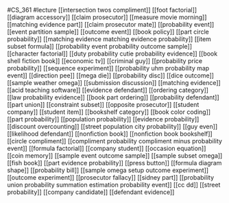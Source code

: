 #CS_361
#lecture
[[intersection twos compliment]]
[[foot factorial]]
[[diagram accessory]]
[[claim prosecutor]]
[[measure movie morning]]
[[matching evidence part]]
[[claim prosecutor mate]]
[[probability event]]
[[event partition sample]]
[[outcome event]]
[[book policy]]
[[part circle probability]]
[[matching evidence matching evidence probability]]
[[item subset formula]]
[[probability event probability outcome sample]]
[[character factorial]]
[[duty probability cutie probability evidence]]
[[book shell fiction book]]
[[economic tv]]
[[criminal guy]]
[[probability price probability]]
[[sequence experiment]]
[[probability uhm probability map event]]
[[direction pee]]
[[mega die]]
[[probability disc]]
[[dice outcome]]
[[sample weather omega]]
[[submission discussion]]
[[matching evidence]]
[[acid teaching software]]
[[evidence defendant]]
[[ordering category]]
[[law probability evidence]]
[[book part ordering]]
[[probability defendant]]
[[part union]]
[[constraint subset]]
[[opposite prosecutor]]
[[student company]]
[[student item]]
[[bookshelf category]]
[[book color coding]]
[[part probability]]
[[population probability]]
[[evidence probability]]
[[discount overcounting]]
[[street population city probability]]
[[guy even]]
[[likelihood defendant]]
[[nonfiction book]]
[[nonfiction book bookshelf]]
[[circle compliment]]
[[compliment probability compliment minus probability event]]
[[formula factorial]]
[[company student]]
[[occasion equation]]
[[coin memory]]
[[sample event outcome sample]]
[[sample subset omega]]
[[fish book]]
[[part evidence probability]]
[[press button]]
[[formula diagram shape]]
[[probability bill]]
[[sample omega setup outcome experiment]]
[[outcome experiment]]
[[prosecutor fallacy]]
[[sidney part]]
[[probability union probability summation estimation probability event]]
[[cc dd]]
[[street probability]]
[[company candidate]]
[[defendant evidence]]
